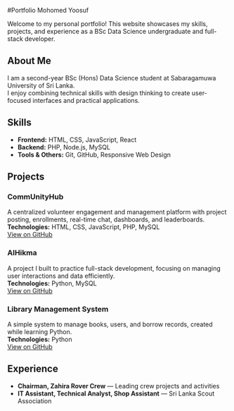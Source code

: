 #Portfolio Mohomed Yoosuf

Welcome to my personal portfolio! This website showcases my skills, projects, and experience as a BSc Data Science undergraduate and full-stack developer.

## About Me
I am a second-year BSc (Hons) Data Science student at Sabaragamuwa University of Sri Lanka.  
I enjoy combining technical skills with design thinking to create user-focused interfaces and practical applications.  

## Skills
- **Frontend:** HTML, CSS, JavaScript, React  
- **Backend:** PHP, Node.js, MySQL  
- **Tools & Others:** Git, GitHub, Responsive Web Design  

## Projects
### CommUnityHub
A centralized volunteer engagement and management platform with project posting, enrollments, real-time chat, dashboards, and leaderboards.  
**Technologies:** HTML, CSS, JavaScript, PHP, MySQL  
[View on GitHub](https://github.com/Yosa03-dat/Library-Management-System)

### AlHikma
A project I built to practice full-stack development, focusing on managing user interactions and data efficiently.  
**Technologies:** Python, MySQL  
[View on GitHub](https://github.com/Yosa03-dat/AlHikma)

### Library Management System
A simple system to manage books, users, and borrow records, created while learning Python.  
**Technologies:** Python  
[View on GitHub](https://github.com/YourUsername/LibraryManagementSystem)

## Experience
- **Chairman, Zahira Rover Crew** — Leading crew projects and activities  
- **IT Assistant, Technical Analyst, Shop Assistant** — Sri Lanka Scout Association  

